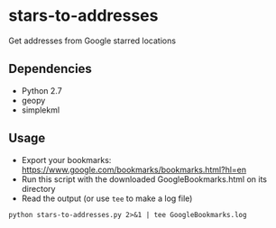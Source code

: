 stars-to-addresses
==================

Get addresses from Google starred locations

Dependencies
------------
* Python 2.7
* geopy
* simplekml

Usage
-----

* Export your bookmarks: https://www.google.com/bookmarks/bookmarks.html?hl=en
* Run this script with the downloaded GoogleBookmarks.html on its directory
* Read the output (or use `tee` to make a log file)

```
python stars-to-addresses.py 2>&1 | tee GoogleBookmarks.log
```
